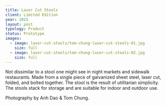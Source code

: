 ```yaml
---
title: Laser Cut Stools
client: Limited Edition
year: 2015
layout: post
typology: Product
status: Prototype
images:
  - image: laser-cut-stools/tom-chung-laser-cut-stools-01.jpg
    size: full
  - image: laser-cut-stools/tom-chung-laser-cut-stools-02.jpg
    size: full
---
```


Not dissimilar to a stool one might see in night markets and sidewalk restaurants. Made from a single piece of galvanized sheet steel, laser cut, folded, and bolted together. The stool is the result of utilitarian simplicity. The stools stack for storage and are suitable for indoor and outdoor use.

Photography by Anh Dao & Tom Chung.
